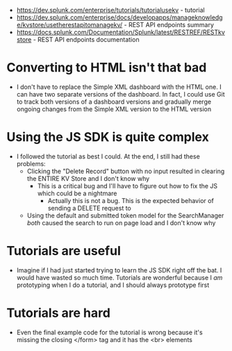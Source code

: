 - https://dev.splunk.com/enterprise/tutorials/tutorialusekv - tutorial
- https://dev.splunk.com/enterprise/docs/developapps/manageknowledge/kvstore/usetherestapitomanagekv/ - REST API endpoints summary
- https://docs.splunk.com/Documentation/Splunk/latest/RESTREF/RESTkvstore - REST API endpoints documentation
# Converting to HTML isn't that bad
- I don't have to replace the Simple XML dashboard with the HTML one. I can have two separate versions of the dashboard. In fact, I could use Git to
  track both versions of a dashboard versions and gradually merge ongoing changes from the Simple XML version to the HTML version
# Using the JS SDK is quite complex
- I followed the tutorial as best I could. At the end, I still had these problems:
  - Clicking the "Delete Record" button with no input resulted in clearing the ENTIRE KV Store and I don't know why
    - This is a critical bug and I'll have to figure out how to fix the JS which could be a nightmare
      - Actually this is not a bug. This is the expected behavior of sending a DELETE request to 
  - Using the default and submitted token model for the SearchManager _both_ caused the search to run on page load and I don't know why
# Tutorials are useful
- Imagine if I had just started trying to learn the JS SDK right off the bat. I would have wasted so much time. Tutorials are wonderful because I _am_
  prototyping when I do a tutorial, and I should always prototype first
# Tutorials are hard
- Even the final example code for the tutorial is wrong because it's missing the closing \</form> tag and it has the \<br> elements